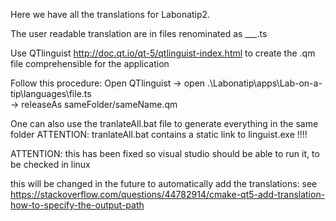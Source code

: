 Here we have all the translations for Labonatip2. 

The user readable translation are in files renominated as ___.ts

Use QTlinguist http://doc.qt.io/qt-5/qtlinguist-index.html 
to create the .qm file comprehensible for the application

Follow this procedure: 
Open QTlinguist 
-> open .\Labonatip\apps\Lab-on-a-tip\languages\file.ts  
-> releaseAs   sameFolder/sameName.qm

One can also use the tranlateAll.bat file to generate everything in the same folder
ATTENTION: tranlateAll.bat contains a static link to linguist.exe !!!!

ATTENTION: this has been fixed so visual studio should be able to run it, to be checked in linux


this will be changed in the future to automatically add the translations:
see https://stackoverflow.com/questions/44782914/cmake-qt5-add-translation-how-to-specify-the-output-path